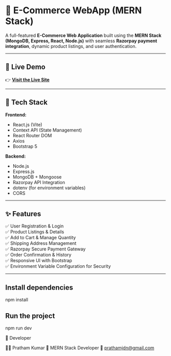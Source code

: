 # 🛒 E-Commerce WebApp (MERN Stack)

A full-featured **E-Commerce Web Application** built using the **MERN Stack (MongoDB, Express, React, Node.js)** with seamless **Razorpay payment integration**, dynamic product listings, and user authentication.

---

## 🚀 Live Demo
👉 **[Visit the Live Site](https://e-commerce-web-app-frontend-six.vercel.app/)**

---

## 🧩 Tech Stack

**Frontend:**
- React.js (Vite)
- Context API (State Management)
- React Router DOM
- Axios
- Bootstrap 5

**Backend:**
- Node.js
- Express.js
- MongoDB + Mongoose
- Razorpay API Integration
- dotenv (for environment variables)
- CORS

---

## ✨ Features

✅ User Registration & Login  
✅ Product Listings & Details  
✅ Add to Cart & Manage Quantity  
✅ Shipping Address Management  
✅ Razorpay Secure Payment Gateway  
✅ Order Confirmation & History  
✅ Responsive UI with Bootstrap  
✅ Environment Variable Configuration for Security  

---

## Install dependencies
npm install

## Run the project
npm run dev

🧠 Developer

👨‍💻 Pratham Kumar
📍 MERN Stack Developer
📧 prathamjdn@gmail.com
